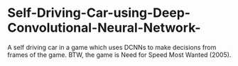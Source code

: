 # Self-Driving-Car-using-Deep-Convolutional-Neural-Network-
A self driving car in a game which uses DCNNs to make decisions from frames of the game.
BTW, the game is Need for Speed Most Wanted (2005).
